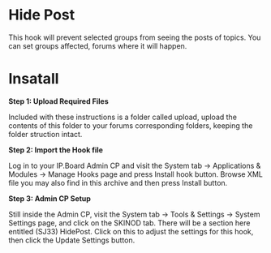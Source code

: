 # Hide Post

This hook will prevent selected groups from seeing the posts of topics. You can set groups affected, forums where it will happen.


# Insatall

**Step 1: Upload Required Files**

Included with these instructions is a folder called upload, upload the contents of this folder to your forums corresponding folders, keeping the folder struction intact.

**Step 2: Import the Hook file**

Log in to your IP.Board Admin CP and visit the System tab -> Applications & Modules -> Manage Hooks page and press Install hook button. Browse XML file you may also find in this archive and then press Install button.

**Step 3: Admin CP Setup**

Still inside the Admin CP, visit the System tab -> Tools & Settings -> System Settings page, and click on the SKINOD tab. There will be a section here entitled (SJ33) HidePost. Click on this to adjust the settings for this hook, then click the Update Settings button. 